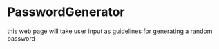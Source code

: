 # PasswordGenerator
this web page will take user input as guidelines for generating a random password 
